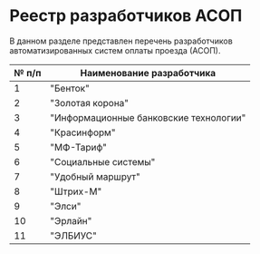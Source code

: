 # Реестр разработчиков  АСОП

В данном разделе представлен перечень разработчиков автоматизированных систем оплаты проезда (АСОП).

| № п/п | Наименование разработчика              |
|-------|----------------------------------------|
| 1     | "Бенток"                               |
| 2     | "Золотая корона"                       |
| 3     | "Информационные банковские технологии" |
| 4     | "Красинформ"                           |
| 5     | "МФ-Тариф"                             |
| 6     | "Социальные системы"                   |
| 7     | "Удобный маршрут"                      |
| 8     | "Штрих-М"                              |
| 9     | "Элси"                                 |
| 10    | "Эрлайн"                               |
| 11    | "ЭЛБИУС"                               |
